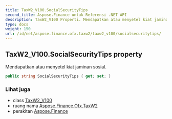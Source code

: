 ```yaml
---
title: TaxW2_V100.SocialSecurityTips
second_title: Aspose.Finance untuk Referensi .NET API
description: TaxW2_V100 Properti. Mendapatkan atau menyetel kiat jaminan sosial.
type: docs
weight: 150
url: /id/net/aspose.finance.ofx.taxw2/taxw2_v100/socialsecuritytips/
---
```

## TaxW2_V100.SocialSecurityTips property

Mendapatkan atau menyetel kiat jaminan sosial.

```csharp
public string SocialSecurityTips { get; set; }
```

### Lihat juga

* class [TaxW2_V100](../)
* ruang nama [Aspose.Finance.Ofx.TaxW2](../../taxw2_v100/)
* perakitan [Aspose.Finance](../../../)


